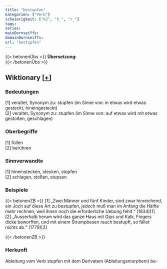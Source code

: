 ```yaml
---
title: "bestupfen"
kategorien: ["Verb"]
schwierigkeit: ["k2", "h_", "r_"]
tags:
series:
mainDornseiffs:
domainDornseiffs:
url: "bestupfen"
---
```


{{< betonenÜbs >}}
**Übersetzung:**  
{{< /betonenÜbs >}}

## Wiktionary [[+](https://de.wiktionary.org/wiki/bestupfen)]

### Bedeutungen
[1] veraltet, Synonym zu: stupfen (im Sinne von: in etwas wird etwas gesteckt, hineingesteckt)  
[2] veraltet, Synonym zu: stupfen (im Sinne von: auf etwas wird mit etwas gestoßen, geschlagen)  

### Oberbegriffe
[1] füllen  
[2] berühren  

### Sinnverwandte
[1] hineinstecken, stecken, stopfen  
[2] schlagen, stoßen, stupsen  

### Beispiele
{{< betonenZB >}}
[1] „Zwei Männer und fünf Kinder, sind zwar hinreichend, ein Joch auf diese Art zu bestupfen, jedoch muß man im Anfang die Hälfte mehr rechnen, weil ihnen noch die erforderliche Uebung fehlt.“ (1834)[1]  
[2] „Ausserhalb herum wird das ganze Haus mit Gips und Kalk, Fingers dicke beworffen, und mit einem Strumpbesen rauch bestupft, so fället nichts ab.“ (1779)[2]  

{{< /betonenZB >}}
### Herkunft
Ableitung vom Verb stupfen mit dem Derivatem (Ableitungsmorphem) be-  


